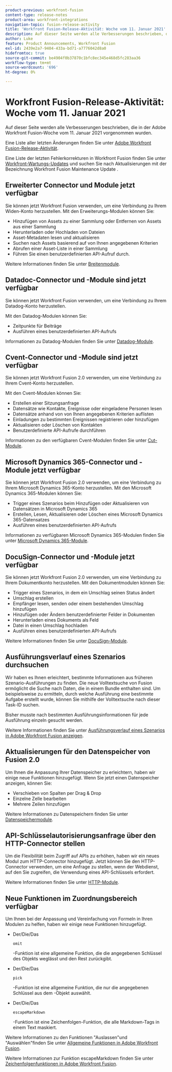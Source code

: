 ```yaml
---
product-previous: workfront-fusion
content-type: release-notes
product-area: workfront-integrations
navigation-topic: fusion-release-activity
title: 'Workfront Fusion-Release-Aktivität: Woche vom 11. Januar 2021'''
description: Auf dieser Seite werden alle Verbesserungen beschrieben, die in der Adobe Workfront Fusion-Woche vom 11. Januar 2021 vorgenommen wurden.
author: Luke
feature: Product Announcements, Workfront Fusion
exl-id: 2439e2a7-9404-433a-bd71-a7776042d8a0
hidefromtoc: true
source-git-commit: be4904f0b37870c1bfc8ec345e468d5fc283aa36
workflow-type: tm+mt
source-wordcount: '696'
ht-degree: 0%

---
```


# Workfront Fusion-Release-Aktivität: Woche vom 11. Januar 2021

Auf dieser Seite werden alle Verbesserungen beschrieben, die in der Adobe Workfront Fusion-Woche vom 11. Januar 2021 vorgenommen wurden.

Eine Liste aller letzten Änderungen finden Sie unter [Adobe Workfront Fusion-Release-Aktivität](../../../product-announcements/product-releases/fusion-release-activity/fusion-release-activity.md).

Eine Liste der letzten Fehlerkorrekturen in Workfront Fusion finden Sie unter [Workfront-Wartungs-Updates](https://one.workfront.com/s/article/Workfront-Maintenance-Updates-1882317350) und suchen Sie nach Aktualisierungen mit der Bezeichnung Workfront Fusion Maintenance Update .

## Erweiterter Connector und Module jetzt verfügbar

Sie können jetzt Workfront Fusion verwenden, um eine Verbindung zu Ihrem Widen-Konto herzustellen. Mit den Erweiterungs-Modulen können Sie:

* Hinzufügen von Assets zu einer Sammlung oder Entfernen von Assets aus einer Sammlung
* Herunterladen oder Hochladen von Dateien
* Asset-Metadaten lesen und aktualisieren
* Suchen nach Assets basierend auf von Ihnen angegebenen Kriterien
* Abrufen einer Asset-Liste in einer Sammlung
* Führen Sie einen benutzerdefinierten API-Aufruf durch.

Weitere Informationen finden Sie unter [Breitenmodule](../../../workfront-fusion/apps-and-their-modules/widen-modules.md).

## Datadoc-Connector und -Module sind jetzt verfügbar

Sie können jetzt Workfront Fusion verwenden, um eine Verbindung zu Ihrem Datadog-Konto herzustellen.

Mit den Datadog-Modulen können Sie:

* Zeitpunkte für Beiträge
* Ausführen eines benutzerdefinierten API-Aufrufs

Informationen zu Datadog-Modulen finden Sie unter [Datadog-Module](../../../workfront-fusion/apps-and-their-modules/datadog-modules.md).

## Cvent-Connector und -Module sind jetzt verfügbar

Sie können jetzt Workfront Fusion 2.0 verwenden, um eine Verbindung zu Ihrem Cvent-Konto herzustellen.

Mit den Cvent-Modulen können Sie:

* Erstellen einer Sitzungsanfrage
* Datensätze wie Kontakte, Ereignisse oder eingeladene Personen lesen
* Datensätze anhand von von Ihnen angegebenen Kriterien auflisten
* Einladungen zu bestimmten Ereignissen registrieren oder hinzufügen
* Aktualisieren oder Löschen von Kontakten
* Benutzerdefinierte API-Aufrufe durchführen

Informationen zu den verfügbaren Cvent-Modulen finden Sie unter [Cut-Module](../../../workfront-fusion/apps-and-their-modules/cvent-modules.md).

## Microsoft Dynamics 365-Connector und -Module jetzt verfügbar

Sie können jetzt Workfront Fusion 2.0 verwenden, um eine Verbindung zu Ihrem Microsoft Dynamics 365-Konto herzustellen. Mit den Microsoft Dynamics 365-Modulen können Sie:

* Trigger eines Szenarios beim Hinzufügen oder Aktualisieren von Datensätzen in Microsoft Dynamics 365
* Erstellen, Lesen, Aktualisieren oder Löschen eines Microsoft Dynamics 365-Datensatzes
* Ausführen eines benutzerdefinierten API-Aufrufs

Informationen zu verfügbaren Microsoft Dynamics 365-Modulen finden Sie unter [Microsoft Dynamics 365-Module](../../../workfront-fusion/apps-and-their-modules/microsoft-dynamics-365-modules.md).

## DocuSign-Connector und -Module jetzt verfügbar

Sie können jetzt Workfront Fusion 2.0 verwenden, um eine Verbindung zu Ihrem Dokumentkonto herzustellen. Mit den Dokumentmodulen können Sie:

* Trigger eines Szenarios, in dem ein Umschlag seinen Status ändert
* Umschlag erstellen
* Empfänger lesen, senden oder einem bestehenden Umschlag hinzufügen
* Hinzufügen oder Ändern benutzerdefinierter Felder in Dokumenten
* Herunterladen eines Dokuments als Feld
* Datei in einen Umschlag hochladen
* Ausführen eines benutzerdefinierten API-Aufrufs

Weitere Informationen finden Sie unter [DocuSign-Module](../../../workfront-fusion/apps-and-their-modules/docusign-modules.md).

## Ausführungsverlauf eines Szenarios durchsuchen

Wir haben es Ihnen erleichtert, bestimmte Informationen aus früheren Szenario-Ausführungen zu finden. Die neue Volltextsuche von Fusion ermöglicht die Suche nach Daten, die in einem Bundle enthalten sind. Um beispielsweise zu ermitteln, durch welche Ausführung eine bestimmte Aufgabe erstellt wurde, können Sie mithilfe der Volltextsuche nach dieser Task-ID suchen.

Bisher musste nach bestimmten Ausführungsinformationen für jede Ausführung einzeln gesucht werden.

Weitere Informationen finden Sie unter [Ausführungsverlauf eines Szenarios in Adobe Workfront Fusion anzeigen](../../../workfront-fusion/scenarios/view-scenario-execution-history.md).

## Aktualisierungen für den Datenspeicher von Fusion 2.0

Um Ihnen die Anpassung Ihrer Datenspeicher zu erleichtern, haben wir einige neue Funktionen hinzugefügt. Wenn Sie jetzt einen Datenspeicher anzeigen, können Sie:

* Verschieben von Spalten per Drag &amp; Drop
* Einzelne Zelle bearbeiten
* Mehrere Zeilen hinzufügen

Weitere Informationen zu Datenspeichern finden Sie unter [Datenspeichermodule](../../../workfront-fusion/apps-and-their-modules/data-store-modules.md).

## API-Schlüsselautorisierungsanfrage über den HTTP-Connector stellen

Um die Flexibilität beim Zugriff auf APIs zu erhöhen, haben wir ein neues Modul zum HTTP-Connector hinzugefügt. Jetzt können Sie den HTTP-Connector verwenden, um eine Anfrage zu stellen, wenn der Webdienst, auf den Sie zugreifen, die Verwendung eines API-Schlüssels erfordert.

Weitere Informationen finden Sie unter [HTTP-Module](../../../workfront-fusion/apps-and-their-modules/http-modules/http-modules-1.md).

## Neue Funktionen im Zuordnungsbereich verfügbar

Um Ihnen bei der Anpassung und Vereinfachung von Formeln in Ihren Modulen zu helfen, haben wir einige neue Funktionen hinzugefügt.

* Der/Die/Das

   ```
   omit
   ```

   -Funktion ist eine allgemeine Funktion, die die angegebenen Schlüssel des Objekts weglässt und den Rest zurückgibt.
* Der/Die/Das

   ```
   pick
   ```

   -Funktion ist eine allgemeine Funktion, die nur die angegebenen Schlüssel aus dem -Objekt auswählt.
* Der/Die/Das

   ```
   escapeMarkdown
   ```

   -Funktion ist eine Zeichenfolgen-Funktion, die alle Markdown-Tags in einem Text maskiert.

Weitere Informationen zu den Funktionen &quot;Auslassen&quot;und &quot;Auswählen&quot;finden Sie unter [Allgemeine Funktionen in Adobe Workfront Fusion](../../../workfront-fusion/functions/general-functions.md).

Weitere Informationen zur Funktion escapeMarkdown finden Sie unter [Zeichenfolgenfunktionen in Adobe Workfront Fusion](../../../workfront-fusion/functions/string-functions.md).
